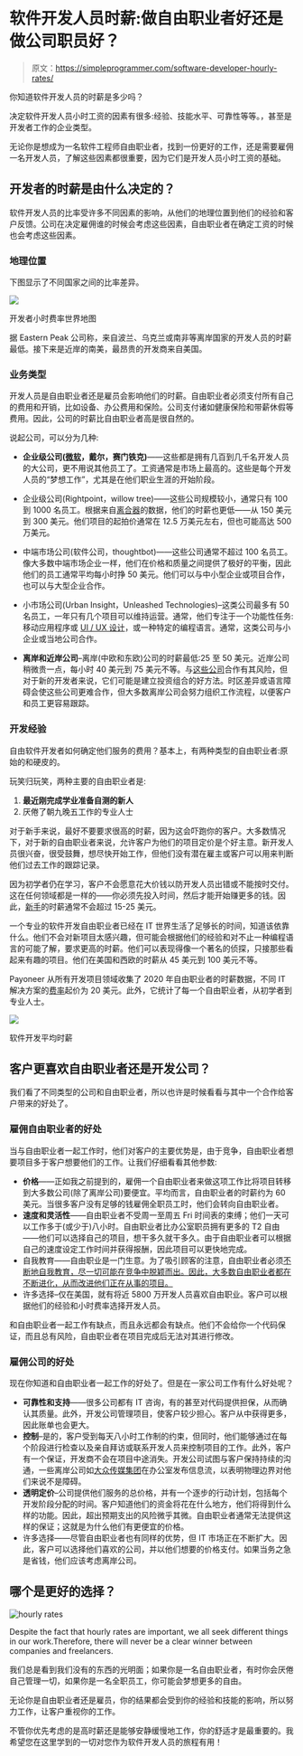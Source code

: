 # 软件开发人员时薪:做自由职业者好还是做公司职员好？

> 原文：<https://simpleprogrammer.com/software-developer-hourly-rates/>

你知道软件开发人员的时薪是多少吗？

决定软件开发人员小时工资的因素有很多:经验、技能水平、可靠性等等。，甚至是开发者工作的企业类型。

无论你是想成为一名软件工程师自由职业者，找到一份更好的工作，还是需要雇佣一名开发人员，了解这些因素都很重要，因为它们是开发人员小时工资的基础。

## 开发者的时薪是由什么决定的？

软件开发人员的比率受许多不同因素的影响，从他们的地理位置到他们的经验和客户反馈。公司在决定雇佣谁的时候会考虑这些因素，自由职业者在确定工资的时候也会考虑这些因素。

### 地理位置

下图显示了不同国家之间的比率差异。

![](img/5e33309cc9ebbf837966b6cbf5eaa215.png)

开发者小时费率世界地图

据 Eastern Peak 公司称，来自波兰、乌克兰或南非等离岸国家的开发人员的时薪最低。接下来是近岸的南美，最昂贵的开发商来自美国。

### 业务类型

开发人员是自由职业者还是雇员会影响他们的时薪。自由职业者必须支付所有自己的费用和开销，比如设备、办公费用和保险。公司支付诸如健康保险和带薪休假等费用。因此，公司的时薪比自由职业者高是很自然的。

说起公司，可以分为几种:

*   **企业级公司([微软](http://www.amazon.com/exec/obidos/ASIN/1559580712/makithecompsi-20)，戴尔，赛门铁克)**——这些都是拥有几百到几千名开发人员的大公司，更不用说其他员工了。工资通常是市场上最高的。这些是每个开发人员的“梦想工作”，尤其是在他们职业生涯的开始阶段。

*   企业级公司(Rightpoint，willow tree)——这些公司规模较小，通常只有 100 到 1000 名员工。根据来自[离合器](https://clutch.co/)的数据，他们的时薪也更低——从 150 美元到 300 美元。他们项目的起拍价通常在 12.5 万美元左右，但也可能高达 500 万美元。

*   中端市场公司(软件公司，thoughtbot)——这些公司通常不超过 100 名员工。像大多数中端市场企业一样，他们在价格和质量之间提供了极好的平衡，因此他们的员工通常平均每小时挣 50 美元。他们可以与中小型企业或项目合作，也可以与大型企业合作。

*   小市场公司(Urban Insight，Unleashed Technologies)–这类公司最多有 50 名员工，一年只有几个项目可以维持运营。通常，他们专注于一个功能性任务:移动应用程序或 [UI / UX 设计](http://www.amazon.com/exec/obidos/ASIN/1687284105/makithecompsi-20)，或一种特定的编程语言。通常，这类公司与小企业或当地公司合作。
*   **离岸和近岸公司**–离岸(中欧和东欧)公司的时薪最低:25 至 50 美元。近岸公司稍微贵一点，每小时 40 美元到 75 美元不等。与[这些公司](https://massmediagroup.pro/blog-mmg/top-5-countries-for-offshore-software-development)合作有其风险，但对于新的开发者来说，它们可能是建立投资组合的好方法。时区差异或语言障碍会使这些公司更难合作，但大多数离岸公司会努力组织工作流程，以便客户和员工更容易跟踪。

### 开发经验

自由软件开发者如何确定他们服务的费用？基本上，有两种类型的自由职业者:原始的和硬皮的。

玩笑归玩笑，两种主要的自由职业者是:

1.  **最近刚完成学业准备自测的新人**
2.  厌倦了朝九晚五工作的专业人士

对于新手来说，最好不要要求很高的时薪，因为这会吓跑你的客户。大多数情况下，对于新的自由职业者来说，允许客户为他们的项目定价是个好主意。新开发人员很兴奋，很受鼓舞，想尽快开始工作，但他们没有潜在雇主或客户可以用来判断他们过去工作的跟踪记录。

因为初学者仍在学习，客户不会愿意花大价钱以防开发人员出错或不能按时交付。这在任何领域都是一样的——你必须先投入时间，然后才能开始赚更多的钱。因此，[新手](https://periodix.net/blog/which-developers-earn-more-corporate-vs-freelance/)的时薪通常不会超过 15-25 美元。

一个专业的软件开发自由职业者已经在 IT 世界生活了足够长的时间，知道该依靠什么。他们不会对新项目太感兴趣，但可能会根据他们的经验和对不止一种编程语言的可能了解，要求更高的时薪。他们可以表现得像一个著名的侦探，只接那些看起来有趣的项目。他们在美国和西欧的时薪从 45 美元到 100 美元不等。

Payoneer 从所有开发项目领域收集了 2020 年自由职业者的时薪数据，不同 IT 解决方案的[费率](https://clockify.me/average-hourly-rates)起价为 20 美元。此外，它统计了每一个自由职业者，从初学者到专业人士。

![](img/b54e27c24b22afc45ff71a22841c141b.png)

软件开发平均时薪

## 客户更喜欢自由职业者还是开发公司？

我们看了不同类型的公司和自由职业者，所以也许是时候看看与其中一个合作给客户带来的好处了。

### 雇佣自由职业者的好处

当与自由职业者一起工作时，他们对客户的主要优势是，由于竞争，自由职业者想要项目多于客户想要他们的工作。让我们仔细看看其他参数:

*   **价格**——正如我之前提到的，雇佣一个自由职业者来做这项工作比将项目转移到大多数公司(除了离岸公司)要便宜。平均而言，自由职业者的时薪约为 60 美元。当很多客户没有足够的钱雇佣全职员工时，他们会转向自由职业者。
*   **速度和灵活性**——自由职业者不受周一至周五 Fri 时间表的束缚；他们一天可以工作多于(或少于)八小时。自由职业者比办公室职员拥有更多的 T2 自由——他们可以选择自己的项目，想干多久就干多久。由于自由职业者可以根据自己的速度设定工作时间并获得报酬，因此项目可以更快地完成。
*   自我教育——自由职业是一门生意。为了吸引顾客的注意，自由职业者必须[不断地自我教育，尽一切可能在竞争中脱颖而出。因此，大多数自由职业者都在不断进化，从而改进他们正在从事的项目。](https://simpleprogrammer.com/web-developers-more-money/)
*   许多选择–仅在美国，就有将近 5800 万开发人员喜欢自由职业。客户可以根据他们的经验和小时费率选择开发人员。

和自由职业者一起工作有缺点，而且永远都会有缺点。他们不会给你一个代码保证，而且总有风险，自由职业者在项目完成后无法对其进行修改。

### 雇佣公司的好处

现在你知道和自由职业者一起工作的好处了。但是在一家公司工作有什么好处呢？

*   **可靠性和支持**——很多公司都有 IT 咨询，有的甚至对代码提供担保，从而确认其质量。此外，开发公司管理项目，使客户较少担心。客户从中获得更多，因此账单也会更大。
*   **控制**–是的，客户受到每天八小时工作制的约束，但同时，他们能够通过在每个阶段进行检查以及亲自拜访或联系开发人员来控制项目的工作。此外，客户有一个保证，开发商不会在项目中途消失。开发公司试图与客户保持持续的沟通，一些离岸公司如[大众传媒集团](https://massmediagroup.pro/blog-mmg)在办公室发布信息流，以表明物理边界对他们来说不是障碍。
*   **透明定价**–公司提供他们服务的总价格，并有一个逐步的行动计划，包括每个开发阶段分配的时间。客户知道他们的资金将花在什么地方，他们将得到什么样的功能。因此，超出预期支出的风险微乎其微。自由职业者通常无法提供这样的保证；这就是为什么他们有更便宜的价格。
*   许多选择——尽管自由职业者也有同样的优势，但 IT 市场正在不断扩大。因此，客户可以选择他们喜欢的公司，并以他们想要的价格支付。如果当务之急是省钱，他们应该考虑离岸公司。

## 哪个是更好的选择？

![hourly rates](img/3941d2156b62a4d4a4be2e29a06f54d8.png)

Despite the fact that hourly rates are important, we all seek different things in our work.Therefore, there will never be a clear winner between companies and freelancers.

我们总是看到我们没有的东西的光明面；如果你是一名自由职业者，有时你会厌倦自己管理一切，如果你是一名全职员工，你可能会梦想更多的自由。

无论你是自由职业者还是雇员，你的结果都会受到你的经验和技能的影响，所以努力工作，让客户重视你的工作。

不管你优先考虑的是高时薪还是能够安静缓慢地工作，你的舒适才是最重要的。我希望您在这里学到的一切对您作为软件开发人员的旅程有用！
